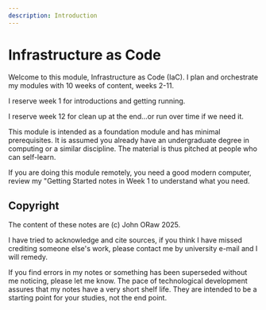 ```yaml
---
description: Introduction
---
```


# Infrastructure as Code

Welcome to this module, Infrastructure as Code (IaC). I plan and orchestrate my modules with 10 weeks of content, weeks 2-11.&#x20;

I reserve week 1 for introductions and getting running.&#x20;

I reserve week 12 for clean up at the end...or run over time if we need it.

This module is intended as a foundation module and has minimal prerequisites. It is assumed you already have an undergraduate degree in computing or a similar discipline. The material is thus pitched at people who can self-learn.&#x20;

If you are doing this module remotely, you need a good modern computer, review my "Getting Started notes in Week 1 to understand what you need.

## Copyright

The content of these notes are (c) John ORaw 2025.&#x20;

I have tried to acknowledge and cite sources, if you think I have missed crediting someone else's work, please contact me by university e-mail and I will remedy.&#x20;

If you find errors in my notes or something has been superseded without me noticing, please let me know. The pace of technological development assures that my notes have a very short shelf life. They are intended to be a starting point for your studies, not the end point.

